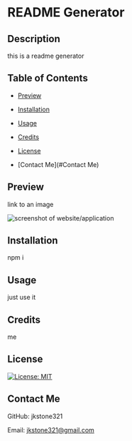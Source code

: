 # README Generator

  ## Description
  
  this is a readme generator

  ## Table of Contents

  - [Preview](#preview)

  - [Installation](#installation)

  - [Usage](#usage)

  - [Credits](#Credits)

  - [License](#License)

  - [Contact Me](#Contact Me)
  
  ## Preview
  
  link to an image
  
  ![screenshot of website/application]()
  
  ## Installation
  
  npm i
  
  ## Usage
  
  just use it
  
  ## Credits
  
  me
  
  ## License
  
  [![License: MIT](https://img.shields.io/badge/License-MIT-yellow.svg)](https://opensource.org/licenses/MIT)
  
  ## Contact Me
  
  GitHub: jkstone321

  Email: jkstone321@gmail.com

